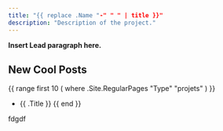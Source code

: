```yaml
---
title: "{{ replace .Name "-" " " | title }}"
description: "Description of the project."
---
```

**Insert Lead paragraph here.**

## New Cool Posts

{{ range first 10 ( where .Site.RegularPages "Type" "projets" ) }}
* {{ .Title }}
{{ end }}

fdgdf